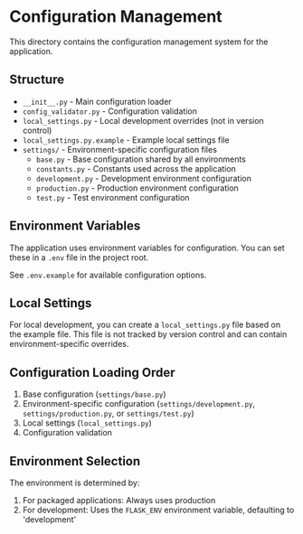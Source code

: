 # Configuration Management

This directory contains the configuration management system for the application.

## Structure

- `__init__.py` - Main configuration loader
- `config_validator.py` - Configuration validation
- `local_settings.py` - Local development overrides (not in version control)
- `local_settings.py.example` - Example local settings file
- `settings/` - Environment-specific configuration files
  - `base.py` - Base configuration shared by all environments
  - `constants.py` - Constants used across the application
  - `development.py` - Development environment configuration
  - `production.py` - Production environment configuration
  - `test.py` - Test environment configuration

## Environment Variables

The application uses environment variables for configuration. You can set these in a `.env` file in the project root.

See `.env.example` for available configuration options.

## Local Settings

For local development, you can create a `local_settings.py` file based on the example file. This file is not tracked by version control and can contain environment-specific overrides.

## Configuration Loading Order

1. Base configuration (`settings/base.py`)
2. Environment-specific configuration (`settings/development.py`, `settings/production.py`, or `settings/test.py`)
3. Local settings (`local_settings.py`)
4. Configuration validation

## Environment Selection

The environment is determined by:

1. For packaged applications: Always uses production
2. For development: Uses the `FLASK_ENV` environment variable, defaulting to 'development'
